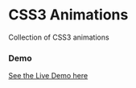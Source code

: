 CSS3 Animations
==============

Collection of CSS3 animations

### Demo
[See the Live Demo here](http://alaabadran.com/css3-animation/index.html)